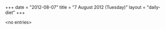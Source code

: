 +++
date = "2012-08-07"
title = "7 August 2012 (Tuesday)"
layout = "daily-diet"
+++


\<no entries\>
